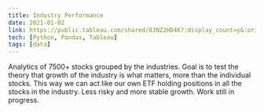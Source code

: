 ```yaml
---
title: Industry Performance
date: 2021-01-02
link: https://public.tableau.com/shared/8JNZ2HD4K?:display_count=y&:origin=viz_share_link
tech: [Python, Pandas, Tableau]
tags: [data]
---
```

Analytics of 7500+ stocks grouped by the industries. Goal is to test the theory that growth of the industry is what matters, more than the individual stocks. This way we can act like our own ETF holding positions in all the stocks in the industry. Less risky and more stable growth. Work still in progress.

